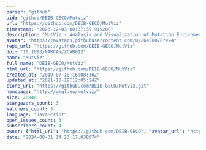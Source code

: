 ```yaml
---
parser: "github"
uid: "github/DEIB-GECO/MutViz"
url: "https://github.com/DEIB-GECO/MutViz"
timestamp: "2023-12-03 00:37:35.919260"
description: "MutViz - Analysis and Visualization of Mutation Enrichments for Selected Genomic Regions and Cancer Types"
avatar: "https://avatars.githubusercontent.com/u/26458078?v=4"
repo_url: "https://github.com/DEIB-GECO/MutViz"
doi: "10.1093/NARCAN/ZCAB012"
name: "MutViz"
full_name: "DEIB-GECO/MutViz"
html_url: "https://github.com/DEIB-GECO/MutViz"
created_at: "2019-07-10T16:08:36Z"
updated_at: "2021-10-19T12:05:24Z"
clone_url: "https://github.com/DEIB-GECO/MutViz.git"
homepage: "http://gmql.eu/mutviz/"
size: 20948
stargazers_count: 3
watchers_count: 3
language: "JavaScript"
open_issues_count: 3
subscribers_count: 4
owner: {"html_url": "https://github.com/DEIB-GECO", "avatar_url": "https://avatars.githubusercontent.com/u/26458078?v=4", "login": "DEIB-GECO", "type": "Organization"}
date: "2024-08-31 14:23:17.038074"
---
```


